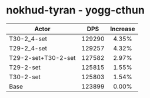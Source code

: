# nokhud-tyran - yogg-cthun
| Actor | DPS | Increase |
|---|:---:|:---:|
|T30-2_4-set|129290|4.35%|
|T29-2_4-set|129257|4.32%|
|T29-2-set+T30-2-set|127582|2.97%|
|T29-2-set|125815|1.55%|
|T30-2-set|125803|1.54%|
|Base|123899|0.00%|
